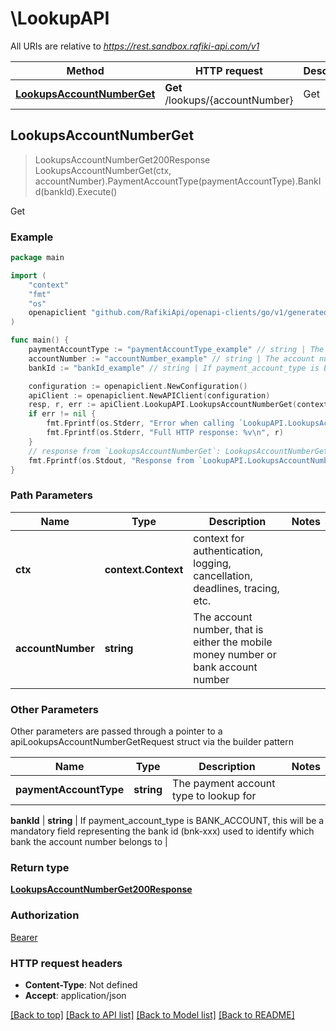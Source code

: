 # \LookupAPI

All URIs are relative to *https://rest.sandbox.rafiki-api.com/v1*

Method | HTTP request | Description
------------- | ------------- | -------------
[**LookupsAccountNumberGet**](LookupAPI.md#LookupsAccountNumberGet) | **Get** /lookups/{accountNumber} | Get



## LookupsAccountNumberGet

> LookupsAccountNumberGet200Response LookupsAccountNumberGet(ctx, accountNumber).PaymentAccountType(paymentAccountType).BankId(bankId).Execute()

Get



### Example

```go
package main

import (
    "context"
    "fmt"
    "os"
    openapiclient "github.com/RafikiApi/openapi-clients/go/v1/generated"
)

func main() {
    paymentAccountType := "paymentAccountType_example" // string | The payment account type to lookup for
    accountNumber := "accountNumber_example" // string | The account number, that is either the mobile money number or bank account number
    bankId := "bankId_example" // string | If payment_account_type is BANK_ACCOUNT, this will be a mandatory field representing the bank id (bnk-xxx) used to identify which bank the account number belongs to (optional)

    configuration := openapiclient.NewConfiguration()
    apiClient := openapiclient.NewAPIClient(configuration)
    resp, r, err := apiClient.LookupAPI.LookupsAccountNumberGet(context.Background(), accountNumber).PaymentAccountType(paymentAccountType).BankId(bankId).Execute()
    if err != nil {
        fmt.Fprintf(os.Stderr, "Error when calling `LookupAPI.LookupsAccountNumberGet``: %v\n", err)
        fmt.Fprintf(os.Stderr, "Full HTTP response: %v\n", r)
    }
    // response from `LookupsAccountNumberGet`: LookupsAccountNumberGet200Response
    fmt.Fprintf(os.Stdout, "Response from `LookupAPI.LookupsAccountNumberGet`: %v\n", resp)
}
```

### Path Parameters


Name | Type | Description  | Notes
------------- | ------------- | ------------- | -------------
**ctx** | **context.Context** | context for authentication, logging, cancellation, deadlines, tracing, etc.
**accountNumber** | **string** | The account number, that is either the mobile money number or bank account number | 

### Other Parameters

Other parameters are passed through a pointer to a apiLookupsAccountNumberGetRequest struct via the builder pattern


Name | Type | Description  | Notes
------------- | ------------- | ------------- | -------------
 **paymentAccountType** | **string** | The payment account type to lookup for | 

 **bankId** | **string** | If payment_account_type is BANK_ACCOUNT, this will be a mandatory field representing the bank id (bnk-xxx) used to identify which bank the account number belongs to | 

### Return type

[**LookupsAccountNumberGet200Response**](LookupsAccountNumberGet200Response.md)

### Authorization

[Bearer](../README.md#Bearer)

### HTTP request headers

- **Content-Type**: Not defined
- **Accept**: application/json

[[Back to top]](#) [[Back to API list]](../README.md#documentation-for-api-endpoints)
[[Back to Model list]](../README.md#documentation-for-models)
[[Back to README]](../README.md)

